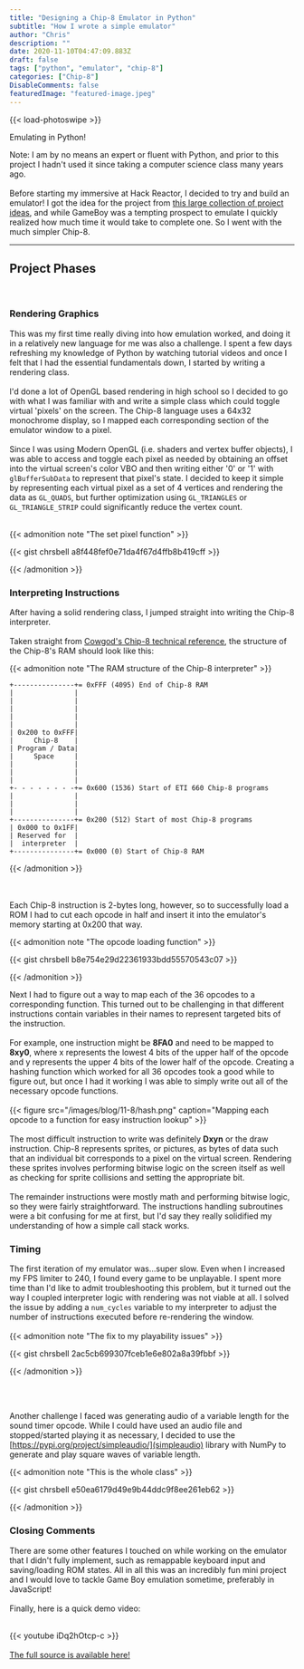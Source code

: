 ```yaml
---
title: "Designing a Chip-8 Emulator in Python"
subtitle: "How I wrote a simple emulator"
author: "Chris"
description: ""
date: 2020-11-10T04:47:09.883Z
draft: false
tags: ["python", "emulator", "chip-8"]
categories: ["Chip-8"]
DisableComments: false
featuredImage: "featured-image.jpeg"
---
```


{{< load-photoswipe >}}

Emulating in Python!<!--more--></br>

Note: I am by no means an expert or fluent with Python, and prior to this project I hadn't used it since taking a computer science class many years ago.
</br></br>
Before starting my immersive at Hack Reactor, I decided to try and build an emulator! <!--more-->I got the idea for the project from [this large collection of project ideas](https://github.com/danistefanovic/build-your-own-x), and while GameBoy was a tempting prospect to emulate I quickly realized how much time it would take to complete one. So I went with the much simpler Chip-8.
</br>

---

## Project Phases

</br>

### Rendering Graphics

This was my first time really diving into how emulation worked, and doing it in a relatively new language for me was also a challenge. I spent a few days refreshing my knowledge of Python by watching tutorial videos and once I felt that I had the essential fundamentals down, I started by writing a rendering class.
</br></br>
I'd done a lot of OpenGL based rendering in high school so I decided to go with what I was familiar with and write a simple class which could toggle virtual 'pixels' on the screen. The Chip-8 language uses a 64x32 monochrome display, so I mapped each corresponding section of the emulator window to a pixel.
</br></br>
Since I was using Modern OpenGL (i.e. shaders and vertex buffer objects), I was able to access and toggle each pixel as needed by obtaining an offset into the virtual screen's color VBO and then writing either '0' or '1' with `glBufferSubData` to represent that pixel's state.
I decided to keep it simple by representing each virtual pixel as a set of 4 vertices and rendering the data as `GL_QUADS`, but further optimization using `GL_TRIANGLES` or `GL_TRIANGLE_STRIP` could significantly reduce the vertex count.
</br></br>

{{< admonition note "The set pixel function" >}}

{{< gist chrsbell a8f448fef0e71da4f67d4ffb8b419cff >}}

{{< /admonition >}}

### Interpreting Instructions

After having a solid rendering class, I jumped straight into writing the Chip-8 interpreter.
<br/></br>
Taken straight from [Cowgod's Chip-8 technical reference](http://devernay.free.fr/hacks/chip8/C8TECH10.HTM), the structure of the Chip-8's RAM should look like this:

{{< admonition note "The RAM structure of the Chip-8 interpreter" >}}

```
+---------------+= 0xFFF (4095) End of Chip-8 RAM
|               |
|               |
|               |
|               |
|               |
| 0x200 to 0xFFF|
|     Chip-8    |
| Program / Data|
|     Space     |
|               |
|               |
|               |
+- - - - - - - -+= 0x600 (1536) Start of ETI 660 Chip-8 programs
|               |
|               |
|               |
+---------------+= 0x200 (512) Start of most Chip-8 programs
| 0x000 to 0x1FF|
| Reserved for  |
|  interpreter  |
+---------------+= 0x000 (0) Start of Chip-8 RAM
```

{{< /admonition >}}

</br></br>
Each Chip-8 instruction is 2-bytes long, however, so to successfully load a ROM I had to cut each opcode in half and insert it into the emulator's memory starting at 0x200 that way.

{{< admonition note "The opcode loading function" >}}

{{< gist chrsbell b8e754e29d22361933bdd55570543c07 >}}

{{< /admonition >}}

Next I had to figure out a way to map each of the 36 opcodes to a corresponding function. This turned out to be challenging in that different instructions contain variables in their names to represent targeted bits of the instruction.
</br></br>
For example, one instruction might be **8FA0** and need to be mapped to **8xy0**, where x represents the lowest 4 bits of the upper half of the opcode and y represents the upper 4 bits of the lower half of the opcode. Creating a hashing function which worked for all 36 opcodes took a good while to figure out, but once I had it working I was able to simply write out all of the necessary opcode functions.
</br></br>
{{< figure src="/images/blog/11-8/hash.png" caption="Mapping each opcode to a function for easy instruction lookup" >}}
</br></br>
The most difficult instruction to write was definitely **Dxyn** or the draw instruction. Chip-8 represents sprites, or pictures, as bytes of data such that an individual bit corresponds to a pixel on the virtual screen. Rendering these sprites involves performing bitwise logic on the screen itself as well as checking for sprite collisions and setting the appropriate bit.
</br></br>
The remainder instructions were mostly math and performing bitwise logic, so they were fairly straightforward. The instructions handling subroutines were a bit confusing for me at first, but I'd say they really solidified my understanding of how a simple call stack works.

### Timing

The first iteration of my emulator was...super slow. Even when I increased my FPS limiter to 240, I found every game to be unplayable. I spent more time than I'd like to admit troubleshooting this problem, but it turned out the way I coupled interpreter logic with rendering was not viable at all. I solved the issue by adding a `num_cycles` variable to my interpreter to adjust the number of instructions executed before re-rendering the window.
</br></br>
{{< admonition note "The fix to my playability issues" >}}

{{< gist chrsbell 2ac5cb699307fceb1e6e802a8a39fbbf >}}

{{< /admonition >}}

</br></br>

Another challenge I faced was generating audio of a variable length for the sound timer opcode. While I could have used an audio file and stopped/started playing it as necessary, I decided to use the [https://pypi.org/project/simpleaudio/](simpleaudio) library with NumPy to generate and play square waves of variable length.

{{< admonition note "This is the whole class" >}}

{{< gist chrsbell e50ea6179d49e9b44ddc9f8ee261eb62 >}}

{{< /admonition >}}

### Closing Comments

There are some other features I touched on while working on the emulator that I didn't fully implement, such as remappable keyboard input and saving/loading ROM states. All in all this was an incredibly fun mini project and I would love to tackle Game Boy emulation sometime, preferably in JavaScript!
</br></br>
Finally, here is a quick demo video:
</br></br>

{{< youtube iDq2hOtcp-c >}}
</br></br>
[The full source is available here!](https://github.com/chrsbell/Chip8Emulator)
